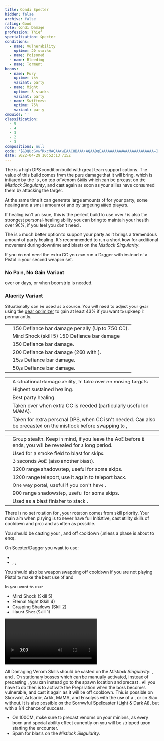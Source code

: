 ```yaml
---
title: Condi Specter
hidden: false
archive: false
rating: Good
role: Condi Damage
profession: Thief
specialization: Specter
conditions:
  - name: Vulnerability
    uptime: 20 stacks
  - name: Poisoned
  - name: Bleeding
  - name: Torment
boons:
  - name: Fury
    uptime: 75%
    variant: party
  - name: Might
    uptime: 3 stacks
    variant: party
  - name: Swiftness
    uptime: 75%
    variant: party
cmGuide: ''
classification:
  - 5
  - 4
  - 3
  - 2
  - 3
compositions: null
code: '[&DQUcGywfRxcMAQAACwEAAC8BAAA+AQAADgEAAAAAAAAAAAAAAAAAAAAAAAA=]'
date: 2022-04-29T10:52:13.715Z
---
```


The **<Specialization text="Condi Specter" name="Specter"/>** is a high DPS condition build with great team support options. The value of this build comes from the pure damage that it will bring, which is inflated by the **<Specialization text="Condi Soulbeast" name="Soulbeast"/>**'s <Skill id="40498"/>, on top of Venom Skills which can be precast on the _Mistlock Singularity_, and cast again as soon as your allies have consumed them by attacking the target.

At the same time it can generate large amounts of <Effect name="Barrier"/> for your party, some healing and a small amount of <Boon name="Might"/> and <Boon name="Swiftness"/> by targeting allied players.

<Divider text="Equipment"/>

<CharacterWithAr>  
<Character title="162 Agony Resistance" gear={{
  "profession": "Thief",
  "weight": "medium",
  "gear": [
    "Viper",
    "Viper",
    "Viper",
    "Viper",
    "Viper",
    "Viper",
    "Viper",
    "Sinister",
    "Viper",
    "Sinister",
    "Sinister",
    "Viper",
    "Viper",
    "Viper"
  ],
  "attributes": {
    "Health": 13145,
    "Armor": 2361,
    "Power": 2866,
    "Precision": 1955,
    "Toughness": 1243,
    "Vitality": 1150,
    "Ferocity": 150,
    "Condition Damage": 2548,
    "Expertise": 779,
    "Concentration": 243,
    "Healing Power": 0,
    "Agony Resistance": 162,
    "Condition Duration": 0.5193333333333333,
    "Boon Duration": 0.162,
    "Critical Chance": 0.7047619047619047,
    "Critical Damage": 1.6,
    "Power Coefficient": 2111,
    "Burning Coefficient": 0.55,
    "Bleeding Coefficient": 2.7,
    "Poison Coefficient": 20.68,
    "Torment Coefficient": 22.67,
    "Confusion Coefficient": 0,
    "Flat DPS": 0,
    "Torment Duration": 0.5,
    "Poison Duration": 0.48,
    "Outgoing Healing": 0.2,
    "Effective Power": 7977.000851999997,
    "Power DPS": 6484.192837340005,
    "Bleeding Damage": 280.6824,
    "Bleeding Stacks": 4.102200000000001,
    "Bleeding DPS": 1151.4153412800001,
    "Burning Damage": 844.1337,
    "Burning Stacks": 0.8356333333333335,
    "Burning DPS": 705.3862575100001,
    "Confusion Damage": 331.61226,
    "Confusion Stacks": 0,
    "Confusion DPS": 0,
    "Poison Damage": 397.85606699999994,
    "Poison Stacks": 41.34621333333333,
    "Poison DPS": 16449.841822142957,
    "Torment Damage": 502.91711999999995,
    "Torment Stacks": 45.34,
    "Torment DPS": 22802.2622208,
    "Damage": 47593.09847907296,
    "Effective Health": 77202350.74626867,
    "Survivability": 39248.780247213355,
    "Effective Healing": 468,
    "Healing": 468
  },
  "runeId": 44956,
  "runeName": "Tormenting",
  "infusions": [
    49432,
    49432,
    49432,
    49432,
    49432,
    49432,
    49432,
    49432,
    49432,
    49432,
    49432,
    49432,
    49432,
    49432,
    49432,
    49432,
    49432,
    49432
  ],
    "weapons": {
      "weapon1MainType": "Scepter",
      "weapon1MainSigil1": "Doom",
      "weapon1OffType": "Dagger",
      "weapon1OffSigil": "Torment",
      "weapon2MainType": "Scepter",
      "weapon2MainSigil1": "Doom",
      "weapon2OffType": "Pistol",
      "weapon2OffSigil": "Paralyzation"
    },
    "consumables": {
      "foodId": 97422,
      "utilityId": 48917,
      "infusion": "Malign +9 Agony Infusion"
    },
    "skills": {
      "heal": "Hide in Shadows",
      "utility1": "Thousand Needles",
      "utility2": "Skale Venom",
      "utility3": "Spider Venom",
      "elite": "Basilisk Venom"
    },
    "assumedBuffs": [{ "type": "Item", "gw2id": 79722 }, { "type": "Item", "gw2id": 96613 }, {"id": "Might", "type": "Boon"}, {"id": "Fury", "type": "Boon"}, {"gw2id": 1786, "type": "Trait"}, {"id": "jade-bot-per-tier", "value": 10, "type": "Text"}]
}}>

If healing isn't an issue, this is the perfect build to use <Item name="writofmasterfulmalice"/> over <Item name="tuningicicle"/> ! <Skill name="signetofmalice"/> is also the strongest personal-healing ability you can bring to maintain your health over 90%, if you feel you don't need <Skill name="hideinshadows"/>.

The <Skill name="skelkvenom"/> is a much better option to support your party as it brings a tremendous amount of party healing.
It's recommended to run a short bow for additional movement during downtime and <Boon name="might"/> blasts on the _Mistlock Singularity_.

If you do not need the extra CC you can run a Dagger with <Item id="48911"/> instead of a Pistol in your second weapon set.

</Character>  
</CharacterWithAr>

<Divider text="Build"/>

<Grid>
<GridItem sm="7">
<Card title="Traits">
<Traits unembossed traits1="Trickery" traits1Selected="Thrill of the Crime,Pressure Striking,Quick Pockets" traits2="Deadly Arts" traits2Selected="Deadly Ambition,Panic Strike,Potent Poison" traits3="Specter" traits3Selected="Consume Shadows,Larcenous Torment,Strength of Shadows"/>

### No Pain, No Gain Variant

<Trait id="1277"/> over <Trait id="1190"/> on <Instability name="No Pain, No Gain"/> days, or when boonstrip is needed.
<Traits traits1="Trickery" traits1Selected="Thrill of the Crime,Bountiful Theft,Quick Pockets" unembossed/>

### Alacrity Variant

Situationally <Specialization name="Specter"/> can be used as a <Boon name="Alacrity"/> source. You will need to adjust your gear using the [gear optimizer](https://optimizer.discretize.eu/) to gain at least 43% <Attribute name="Boon Duration"/> if you want to upkeep it permanantly.

<Traits traits1="Specter" traits1Selected="Consume Shadows,Traversing Dusk,Strength of Shadows" unembossed/>
<Skills heal="Well of Gloom" utility1="Well of Bounty" utility2="Well of Sorrow" utility3="Spider Venom" elite="Basilisk Venom" unembossed/>

</Card>
<Card title="Defiance Bar Damage">

|                                            |                                                        |
| ------------------------------------------ | ------------------------------------------------------ |
| <Skill id="13132" size="big" disableText/> | 150 Defiance bar damage per ally (Up to 750 CC).       |
| <Skill id="63155" size="big" disableText/> | Mind Shock (skill 5) 150 Defiance bar damage           |
| <Skill id="13020" size="big" disableText/> | 150 Defiance bar damage.                               |
| <Skill id="13012" size="big" disableText/> | 200 Defiance bar damage (260 with <Item id="24639"/>). |
| <Skill id="13019" size="big" disableText/> | <Condition name="Crippled"/> 15/s Defiance bar damage. |
| <Skill id="13093" size="big" disableText/> | <Condition name="Immobile"/> 50/s Defiance bar damage. |

</Card>
</GridItem>
<GridItem sm="5">

<Card title="Situational Skills">

|                                                       |                                                                                                                                              |
| ----------------------------------------------------- | -------------------------------------------------------------------------------------------------------------------------------------------- |
| <Skill id="13093" size="big" disableText/>            | A situational damage ability, to take over <Skill name="Thousand Needles"/> on moving targets.                                               |
| <Skill name="signetofmalice" size="big" disableText/> | Highest sustained healing.                                                                                                                   |
| <Skill name="skelkvenom" size="big" disableText/>     | Best party healing.                                                                                                                          |
| <Skill id="13020" size="big" disableText/>            | Taken over <Skill name="Prepare Thousand Needles"/> when extra CC is needed (particularly useful on MAMA).                                   |
| <Skill id="13082" size="big" disableText/>            | Taken for extra personal DPS, when CC isn't needed. Can also be precasted on the mistlock before swapping to <Skill name="Basilisk Venom"/>, |

</Card>

<Card title="Useful skills for skips">

|                                            |                                                                                                           |
| ------------------------------------------ | --------------------------------------------------------------------------------------------------------- |
| <Skill id="13117" size="big" disableText/> | Group stealth. Keep in mind, if you leave the AoE before it ends, you will be revealed for a long period. |
| <Skill id="13065" size="big" disableText/> | Used for a smoke field to blast <Effect name="Stealth"/> for skips.                                       |
| <Skill id="13044" size="big" disableText/> | 3 seconds AoE <Effect name="Stealth"/> (also another blast).                                              |
| <Skill id="13064" size="big" disableText/> | 1200 range shadowstep, useful for some skips.                                                             |
| <Skill id="13002" size="big" disableText/> | 1200 range teleport, use it again to teleport back.                                                       |
| <Skill id="13038" size="big" disableText/> | One way portal, useful if you don't have <Item id="78978"/>.                                              |
| <Skill id="13025" size="big" disableText/> | 900 range shadowstep, useful for some skips.                                                              |
| <Skill id="13041" size="big" disableText/> | Used as a blast finisher to stack <Effect name="Stealth"/>.                                               |

</Card>

</GridItem>
</Grid>

<Divider text="Rotation / Skill usage"/>

<Grid>
<GridItem sm="6">
<Card title="Rotation">
There is no set rotation for <Specialization name="Specter" text="Condi Specter"/>, your rotation comes from skill priority. Your main aim when playing <Specialization name="Specter" text="Condi Specter"/> is to never have full Initiative, cast utility skills of cooldown and proc <Trait name="Quick Pockets"/> and <Item id="24609"/> as often as possible.

You should be casting your <Skill name="Skale Venom"/>, <Skill name="Spider Venom"/> and <Skill name="Thousand Needles"/> off cooldown (unless a phase is about to end).

On Scepter/Dagger you want to use:

- <Skill name="Twilight Combo"/>
- <Skill name="Shadow Bolt"/>, <Skill name="Double Bolt"/>, <Skill name="Triple Bolt"/>

You should also be weapon swapping off cooldown if you are not playing Pistol to make the best use of <Trait name="Quick Pockets"/> and <Item id="24609"/>

In <Skill name="Enter Shadow Shroud" text="Shadow Shorud"/> you want to use:

- Mind Shock (Skill 5)
- Eternal Night (Skill 4)
- Grasping Shadows (Skill 2)
- Haunt Shot (Skill 1)

</Card>
</GridItem>

<GridItem sm="6">
<Card title="Golem rotation">
<Video youtube="7ZjQJmms_Dw" caption="by Incera"/>
</Card>

<Card title="Precasting">

All Damaging Venom Skills should be casted on the _Mistlock Singularity_: <Skill name="Skale Venom"/>, <Skill name="Spider Venom"/> and <Skill name="Devourer Venom"/>. On stationary bosses which can be manually activated, instead of precasting <Skill name="Devourer Venom"/>, you can instead go to the spawn location and precast <Skill name="preparethousandneedles"/>. All you have to do then is to activate the Preparation when the boss becomes vulnerable, and cast it again as it will be off cooldown. This is possible on Skorvald, Artsariiv, Arkk, MAMA, and Ensolyss with the use of a <Item name="White Mantle Portal Device"/>, or on Siax without. It is also possible on the Sorrowful Spellcaster (Light & Dark Ai), but with a 1/4 chance of success.

- On 100CM, make sure to precast venoms on your <Skill id="13082"/> minions, as every boon and special ability effect currently on you will be stripped upon starting the encounter.
- Spam <Skill name="clusterbomb"/> for <Boon name="might"/> blasts on the _Mistlock Singularity_.

</Card>
</GridItem>
</Grid>
